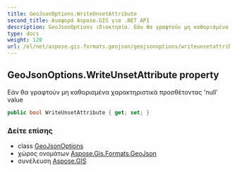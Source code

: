 ```yaml
---
title: GeoJsonOptions.WriteUnsetAttribute
second_title: Αναφορά Aspose.GIS για .NET API
description: GeoJsonOptions ιδιοκτησία. Εάν θα γραφτούν μη καθορισμένα χαρακτηριστικά προσθέτοντας null value
type: docs
weight: 120
url: /el/net/aspose.gis.formats.geojson/geojsonoptions/writeunsetattribute/
---
```

## GeoJsonOptions.WriteUnsetAttribute property

Εάν θα γραφτούν μη καθορισμένα χαρακτηριστικά προσθέτοντας 'null' value

```csharp
public bool WriteUnsetAttribute { get; set; }
```

### Δείτε επίσης

* class [GeoJsonOptions](../)
* χώρος ονομάτων [Aspose.Gis.Formats.GeoJson](../../geojsonoptions/)
* συνέλευση [Aspose.GIS](../../../)



